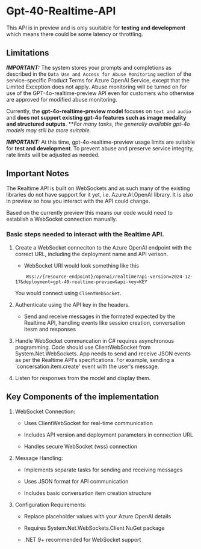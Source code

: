 # Gpt-40-Realtime-API
This API is in preview and is only suuitable for **testing and development** which means there could be some latency or throttling.  

## Limitations
***IMPORTANT:*** The system stores your prompts and completions as described in the `Data Use and Access for Abuse Monitoring` section of the service-specific Product Terms for Azure OpenAI Service, except that the Limited Exception does not apply. Abuse monitoring will be turned on for use of the GPT-4o-realtime-preview API even for customers who otherwise are approved for modified abuse monitoring.

Currently, the **gpt-4o-realtime-preview model** focuses on `text and audio` and **does not support existing gpt-4o features such as image modality and structured outputs**.  ***For many tasks, the generally available gpt-4o models may still be more suitable.*

***IMPORTANT:*** At this time, gpt-4o-realtime-preview usage limits are suitable for **test and development**. To prevent abuse and preserve service integrity, rate limits will be adjusted as needed.

## Important Notes
The Realtime API is built on WebSockets and as such many of the existing libraries do not have support for it yet, i.e. Azure.AI.OpenAI library. It is also in preview so how you interact with the API could change.  

Based on the currently preview this means our code would need to establish a WebSocket connection manually.  

### Basic steps needed to interact with the Realtime API.

1. Create a WebSocket conneciton to the Azure OpenAI endpoint with the correct URL, including the deployment name and API verison.
    - WebSocket URI would look something like this
    ```
        Wss://{resource-endpoint}/openai/realtime?api-version=2024-12-17&deployment=gpt-40-realtime-preview&api-key=KEY
    ```
    You would connect using `ClientWebSocket`.

2. Authenticate using the API key in the headers.
    - Send and receive messages in the formated expected by the Realtime API, handling events like session creation, conversation itesm and responses

3. Handle WebSocket communcation in C# requires asynchronous programming.  Code should use ClientWebSocket from System.Net.WebSockets.
   App needs to send and receive JSON events as per the Realtime API's specifications. For example, sending a `concersation.item.create' event with the user's message.

4. Listen for responses from the model and display them.

## Key Components of the implementation
1. WebSocket Connection:

    - Uses ClientWebSocket for real-time communication

    - Includes API version and deployment parameters in connection URL

    - Handles secure WebSocket (wss) connection

2. Message Handling:

    - Implements separate tasks for sending and receiving messages

    - Uses JSON format for API communication

    - Includes basic conversation item creation structure

3. Configuration Requirements:

    - Replace placeholder values with your Azure OpenAI details

    - Requires System.Net.WebSockets.Client NuGet package

    - .NET 9+ recommended for WebSocket support